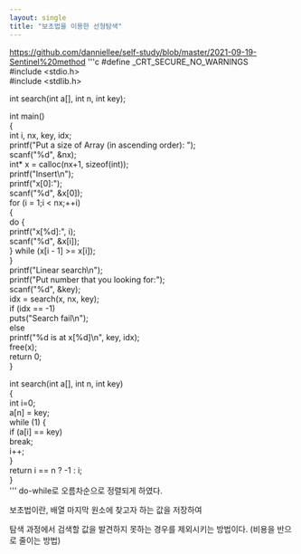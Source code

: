 ```yaml
---
layout: single
title: "보초법을 이용한 선형탐색"
---
```

<https://github.com/danniellee/self-study/blob/master/2021-09-19-Sentinel%20method>
'''c
#define _CRT_SECURE_NO_WARNINGS  
#include <stdio.h>  
#include <stdlib.h>  
  
int search(int a[], int n, int key);  
  
int main()  
{  
	int i, nx, key, idx;  
	printf("Put a size of Array (in ascending order): ");  
	scanf("%d", &nx);  
	int* x = calloc(nx+1, sizeof(int));  
	printf("Insert\n");  
	printf("x[0]:");  
	scanf("%d", &x[0]);  
	for (i = 1;i < nx;++i)  
	{  
		do {  
		printf("x[%d]:", i);  
		scanf("%d", &x[i]);  
		} while (x[i - 1] >= x[i]);  
	}  
	printf("Linear search\n");  
	printf("Put number that you looking for:");  
	scanf("%d", &key);  
	idx = search(x, nx, key);  
	if (idx == -1)  
		puts("Search fail\n");  
	else  
		printf("%d is at x[%d]\n", key, idx);  
	free(x);  
	return 0;  
}  
  
int search(int a[], int n, int key)  
{  
	int i=0;  
	a[n] = key;  
	while (1) {  
		if (a[i] == key)  
			break;  
		i++;  
	}  
	return i == n ? -1 : i;  
}  
'''
do-while로 오름차순으로 정렬되게 하였다.

보초법이란, 배열 마지막 원소에 찾고자 하는 값을 저장하여

탐색 과정에서 검색할 값을 발견하지 못하는 경우를 제외시키는 방법이다. (비용을 반으로 줄이는 방법)
